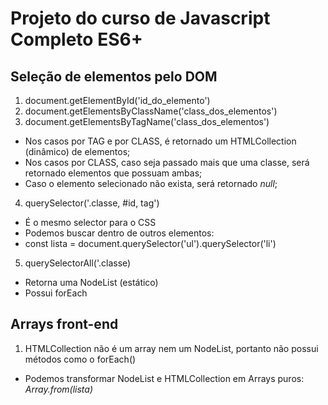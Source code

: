 # Projeto do curso de Javascript Completo ES6+
## Seleção de elementos pelo DOM
1. document.getElementById('id_do_elemento')
2. document.getElementsByClassName('class_dos_elementos')
3. document.getElementsByTagName('class_dos_elementos')
- Nos casos por TAG e por CLASS, é retornado um HTMLCollection (dinâmico) de elementos;
- Nos casos por CLASS, caso seja passado mais que uma classe, será retornado elementos que possuam ambas;
- Caso o elemento selecionado não exista, será retornado <i>null</i>;
4. querySelector('.classe, #id, tag')
- É o mesmo selector para o CSS
- Podemos buscar dentro de outros elementos:
- const lista = document.querySelector('ul').querySelector('li')
5. querySelectorAll('.classe)
- Retorna uma NodeList (estático)
- Possui forEach

## Arrays front-end
1. HTMLCollection não é um array nem um NodeList, portanto não possui métodos como o forEach()
- Podemos transformar NodeList e HTMLCollection em Arrays puros: <i> Array.from(lista)